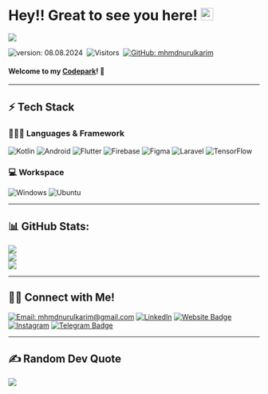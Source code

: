 # Hey!! Great to see you here! [<img src="https://media.giphy.com/media/hvRJCLFzcasrR4ia7z/giphy.gif" width="25px" height="25px">](https://mhmdnurulkarim.github.io/)

<img src="https://raw.githubusercontent.com/asmitbm/asmitbm/master/src/header_.png">

![version: 08.08.2024](https://img.shields.io/badge/version-05.08.2024-informational)&nbsp;
![Visitors](https://komarev.com/ghpvc/?username=mhmdnurulkarim&color=blue&style=flat&label=visitors&abbreviated=false)&nbsp;
[![GitHub: mhmdnurulkarim](https://img.shields.io/github/followers/mhmdnurulkarim?label=follow&style=social)](https://github.com/mhmdnurulkarim)&nbsp;

#### Welcome to my [Codepark](https://fachridantm.github.io/)! 🏡

<!-- # 💫 About Me:

🔭 I’m currently working on Developing mobile applications with Flutter and enhancing database synchronization in Android apps.<br>👯 I’m looking to collaborate on Open-source mobile app projects, especially those involving Flutter or Android (Kotlin).<br>🤝 I’m looking for help with integrating advanced features into mobile applications, such as real-time database synchronization and implementing machine learning capabilities.<br>🌱 I’m currently learning Advanced Kotlin and Flutter for Android development and refining my skills in UI/UX design to create more intuitive and visually appealing user interfaces.<br>💬 Ask me about Flutter, Android development, Firestore, and mobile app architecture.<br>⚡ Fun fact I enjoy exploring different programming paradigms and experimenting with new technologies in my spare time. -->

---

## ⚡ Tech Stack

### 🧑🏻‍💻 Languages & Framework

![Kotlin](https://img.shields.io/badge/Kotlin-%237F52FF.svg?style=flat&logo=kotlin&logoColor=white)
![Android](https://img.shields.io/badge/Android-3DDC84?style=flat&logo=android&logoColor=white)
![Flutter](https://img.shields.io/badge/Flutter-%2302569B.svg?style=flat&logo=Flutter&logoColor=white)
![Firebase](https://img.shields.io/badge/Firebase-a08021?style=flat&logo=firebase&logoColor=ffcd34)
![Figma](https://img.shields.io/badge/Figma-%23F24E1E.svg?style=flat&logo=figma&logoColor=white)
![Laravel](https://img.shields.io/badge/Laravel-%23FF2D20.svg?style=flat&logo=laravel&logoColor=white)
![TensorFlow](https://img.shields.io/badge/TensorFlow-%23FF6F00.svg?style=flat&logo=TensorFlow&logoColor=white)

### 💻 Workspace

![Windows](https://img.shields.io/badge/Windows-0078D6?style=for-the-badge&logo=windows&logoColor=white)
![Ubuntu](https://img.shields.io/badge/Ubuntu-E95420?style=for-the-badge&logo=ubuntu&logoColor=white)

---

## 📊 GitHub Stats:

![](https://github-readme-stats.vercel.app/api?username=mhmdnurulkarim&show_icons=true&hide_border=false&include_all_commits=true&count_private=false&rank_icon=github)<br/>
![](https://github-readme-streak-stats.herokuapp.com/?user=mhmdnurulkarim&hide_border=false)<br/>
![](https://github-readme-stats.vercel.app/api/top-langs/?username=mhmdnurulkarim&hide_border=false&include_all_commits=true&count_private=false&layout=compact)

---

## 🤝🏻 Connect with Me!

[![Email: mhmdnurulkarim@gmail.com](https://img.shields.io/badge/mhmdnurulkarim@gmail.com-D14836?style=flat&logo=Gmail&logoColor=white)][Email]
[![LinkedIn](https://img.shields.io/badge/LinkedIn-%230077B5.svg?style=flat&logo=linkedin&logoColor=white)][Linkedin]
[![Website Badge](https://img.shields.io/badge/Website-3b5998?style=flat&logo=google-chrome&logoColor=white)][Website]
[![Instagram](https://img.shields.io/badge/Instagram-%23E4405F.svg?style=flat&logo=Instagram&logoColor=white)][Instagram]
[![Telegram Badge](https://img.shields.io/badge/-Telegram-0088cc?style=flat&logo=Telegram&logoColor=white)][Telegram]

---

## ✍️ Random Dev Quote

![](https://quotes-github-readme.vercel.app/api?type=horizontal&theme=tokyonight)

<!-- --- -->

<!-- ## 💰 You can help me by Donating

[![BuyMeACoffee](https://img.shields.io/badge/Buy%20Me%20a%20Coffee-ffdd00?style=for-the-badge&logo=buy-me-a-coffee&logoColor=black)](https://buymeacoffee.com/buymeacoffee.com/takologicstudio)
[![Patreon](https://img.shields.io/badge/Patreon-F96854?style=for-the-badge&logo=patreon&logoColor=white)](https://patreon.com/patreon.com/TakoLogicStudio) -->

[Linkedin]: https://linkedin.com/in/mhmdnurulkarim
[Email]: mailto:fachridantm@gmail.com
[Website]: https://mhmdnurulkarim.github.io
[Instagram]: https://instagram.com/Karim.2501/
[Telegram]: https://t.me/mhmdnurulkarim
